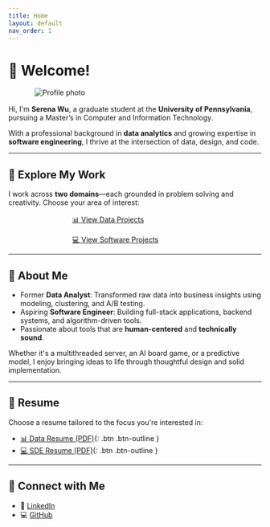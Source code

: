 ```yaml
---
title: Home
layout: default
nav_order: 1
---
```


# 👋 Welcome!
<img src="/serenaintech/assets/images/profile.png" alt="Profile photo"
style="max-width: 400px; height: auto; display: block; margin: 1rem auto;" />

Hi, I'm **Serena Wu**, a graduate student at the **University of Pennsylvania**, pursuing a Master’s in Computer and Information Technology.

With a professional background in **data analytics** and growing expertise in **software engineering**, I thrive at the intersection of data, design, and code.

---

## 🎯 Explore My Work

I work across **two domains**—each grounded in problem solving and creativity. Choose your area of interest:

<div style="display: flex; flex-direction: column; align-items: center; gap: 1rem; margin-top: 1rem;">
  <a href="./data-projects" class="btn btn-primary" style="width: 250px;">📊 View Data Projects</a>
  <a href="./software-projects" class="btn btn-primary" style="width: 250px;">💻 View Software Projects</a>
</div>

---

## 🧭 About Me

- Former **Data Analyst**: Transformed raw data into business insights using modeling, clustering, and A/B testing.
- Aspiring **Software Engineer**: Building full-stack applications, backend systems, and algorithm-driven tools.
- Passionate about tools that are **human-centered** and **technically sound**.

Whether it's a multithreaded server, an AI board game, or a predictive model, I enjoy bringing ideas to life through thoughtful design and solid implementation.

---

## 📄 Resume

Choose a resume tailored to the focus you're interested in:

- [📊 Data Resume (PDF)](/serenaintech/assets/resume_data.pdf){: .btn .btn-outline }
- [💻 SDE Resume (PDF)](/serenaintech/assets/resume_sde.pdf){: .btn .btn-outline }

---

## 🔗 Connect with Me

- 💼 [LinkedIn](https://www.linkedin.com/in/luyaowu001/)
- 💻 [GitHub](https://github.com/Serena6688)